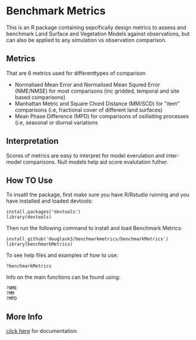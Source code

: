# Benchmark Metrics

This is an R package containing sepcifically design metrics to assess and benchmark Land Surface and Vegetation Models against observations, but can also be applied to any simulation vs observation comparison.

## Metrics
That are 6 metrics used for differenttypes of comparison
* Normalised Mean Error and Normalised Mean Squred Error (NME/NMSE) for most comparisons (inc gridded, temporal and site based comparisons)
* Manhattan Metric and Square Chord Distance (MM/SCD) for "item" comparisons (i.e, fractional cover of different land surfaces)
* Mean Phase Difference (MPD) for comparisons of osillaiting processes (i.e, seasonal or diurnal variations

## Interpretation
Scores of metrics are easy to interpret for model everulation and inter-model comparisons. Null models help aid score evalutation futher.

## How TO Use
To insatll the package, first make sure you have R/Rstudio running and you have installed and loaded devtools:

    install.packages('devtools')
    library(devtools)

Then run the following command to install and load Benchmark Metrics:

    install_github('douglask3/benchmarkmetrics/benchmarkMetrics')
    library(benchmarkMetrics)

To see help files and examples of how to use:

    ?benchmarkMetrics

Info on the main functions can be found using:

    ?NME
    ?MM
    ?MPD

## More Info
[click here](http://douglask3.github.io/docs/benchmarkMetrics-manual.pdf) for documentation.

